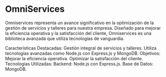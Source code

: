 # OmniServices
Omniservices representa un avance significativo en la optimización de la gestión de servicios y talleres para nuestra empresa. Diseñado para mejorar la eficiencia operativa y la satisfacción del cliente, Omniservices es una biblioteca avanzada que utiliza tecnologías de vanguardia.

Características Destacadas:
Gestión integral de servicios y talleres.
Utiliza tecnologías avanzadas como Node.js con Express.js y MongoDB.
Objetivos:
Mejorar la eficiencia operativa.
Optimizar la satisfacción del cliente.
Tecnologías Utilizadas:
Backend: Node.js con Express.js.
Base de Datos: MongoDB.
